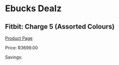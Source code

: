
# Ebucks Dealz
## Fitbit: Charge 5 (Assorted Colours)
[Product Page](https://www.ebucks.com/web/shop/productSelected.do?prodId=1224605176&catId=1233325270)

Price: R3699.00

Savings: 


	